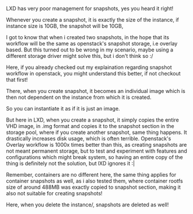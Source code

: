 LXD has very poor management for snapshots, yes you heard it right!

Whenever you create a snapshot, it is exactly the size of the instance, if instance size is 10GB, the snapshot will be 10GB,

I got to know that when i created two snapshots, in the hope that its workflow will be the same as openstack's snapshot storage, i.e overlay based.
But this turned out to be wrong in my scenario, maybe using a different storage driver might solve this, but i don't think so :/



Here, if you already checked out my explaination regarding snapshot workflow in openstack, you might understand this better, if not checkout that first!

There, when you create snapshot, it becomes an individual image which is then not dependent on the instance from which it is created.

So you can instantiate it as if it is just an image.


But here in LXD, when you create a snapshot, it simply copies the entire VHD image, in .img format and copies it to the snapshot section in the
storage pool, where if you create another snapshot, same thing happens. 
It drastically increases disk usage, which is often terrible.
Openstack's Overlay workflow is 1000x times better than this, as creating snapshots are not meant permanent storage, but to test and experiment with
features and configurations which might break system, so having an entire copy of the thing is definitely not the solution, but lXD ignores it :|



Remember, containers are no different here, the same thing applies for container snapshots as well, as i also tested them,
where container rootfs size of around 488MB was exactly copied to snapshot section, making it also not suitable for creating snapshots!

Here, when you delete the instance/, snapshots are deleted as well!  















